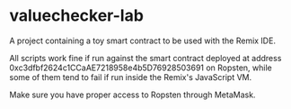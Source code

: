 # valuechecker-lab
A project containing a toy smart contract to be used with the Remix IDE.

All scripts work fine if run against the smart contract deployed at address 0xc3dfbf2624c1CCaAE7218958e4b5D76928503691 on Ropsten, 
while some of them tend to fail if run inside the Remix's JavaScript VM.

Make sure you have proper access to Ropsten through MetaMask.

